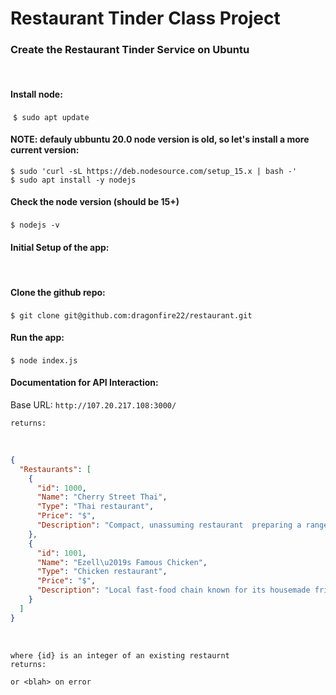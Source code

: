 
# Restaurant Tinder Class Project





### Create the Restaurant Tinder Service on Ubuntu
​
#### Install node:
​
`$ sudo apt update`
​
#### NOTE: defauly ubbuntu 20.0 node version is old, so let's install a more current version:
```
$ sudo 'curl -sL https://deb.nodesource.com/setup_15.x | bash -'
$ sudo apt install -y nodejs
```
#### Check the node version (should be 15+)
`$ nodejs -v`
​
#### Initial Setup of the app:
​
#### Clone the github repo:
`$ git clone git@github.com:dragonfire22/restaurant.git`
​
#### Run the app:
`$ node index.js`
​
#### Documentation for API Interaction:
Base URL: `http://107.20.217.108:3000/`
​
```/listrestaurants
returns: 
```
​
```JSON
{
  "Restaurants": [
    {
      "id": 1000,
      "Name": "Cherry Street Thai",
      "Type": "Thai restaurant",
      "Price": "$",
      "Description": "Compact, unassuming restaurant  preparing a range of traditional Thai fare with custom spice levels."
    },
    {
      "id": 1001,
      "Name": "Ezell\u2019s Famous Chicken",
      "Type": "Chicken restaurant",
      "Price": "$",
      "Description": "Local fast-food chain known for its housemade fried chicken, plus down-home sides & desserts."
    }
  ]
}
``` 
​
```/getrestaurant?id={id}
where {id} is an integer of an existing restaurnt
returns:
​
or <blah> on error
```
